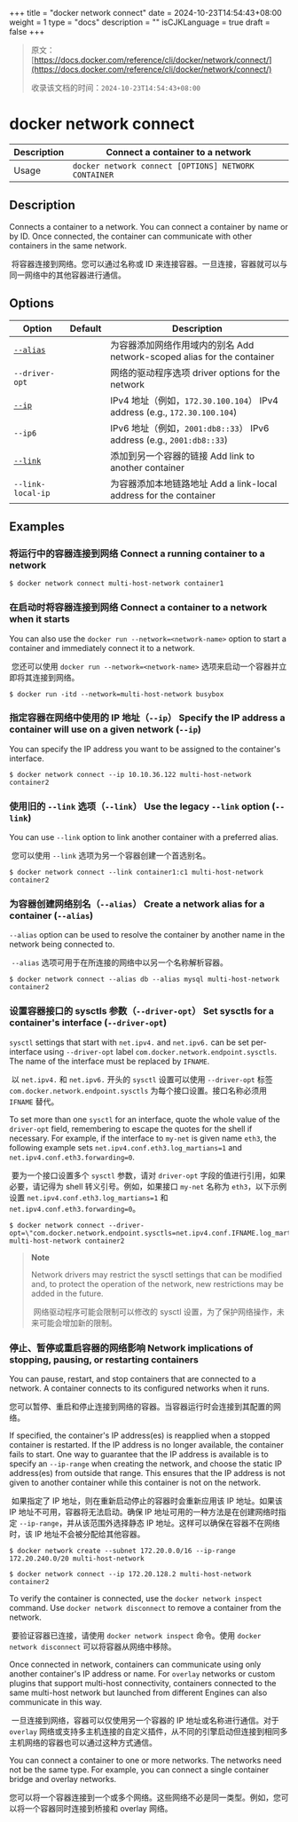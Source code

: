 +++
title = "docker network connect"
date = 2024-10-23T14:54:43+08:00
weight = 1
type = "docs"
description = ""
isCJKLanguage = true
draft = false
+++

> 原文：[https://docs.docker.com/reference/cli/docker/network/connect/](https://docs.docker.com/reference/cli/docker/network/connect/)
>
> 收录该文档的时间：`2024-10-23T14:54:43+08:00`

# docker network connect

| Description | Connect a container to a network                     |
| :---------- | ---------------------------------------------------- |
| Usage       | `docker network connect [OPTIONS] NETWORK CONTAINER` |

## Description

Connects a container to a network. You can connect a container by name or by ID. Once connected, the container can communicate with other containers in the same network.

​	将容器连接到网络。您可以通过名称或 ID 来连接容器。一旦连接，容器就可以与同一网络中的其他容器进行通信。

## Options

| Option                                                       | Default | Description                                                  |
| ------------------------------------------------------------ | ------- | ------------------------------------------------------------ |
| [`--alias`](https://docs.docker.com/reference/cli/docker/network/connect/#alias) |         | 为容器添加网络作用域内的别名 Add network-scoped alias for the container |
| `--driver-opt`                                               |         | 网络的驱动程序选项 driver options for the network            |
| [`--ip`](https://docs.docker.com/reference/cli/docker/network/connect/#ip) |         | IPv4 地址（例如，`172.30.100.104`） IPv4 address (e.g., `172.30.100.104`) |
| `--ip6`                                                      |         | IPv6 地址（例如，`2001:db8::33`） IPv6 address (e.g., `2001:db8::33`) |
| [`--link`](https://docs.docker.com/reference/cli/docker/network/connect/#link) |         | 添加到另一个容器的链接 Add link to another container         |
| `--link-local-ip`                                            |         | 为容器添加本地链路地址 Add a link-local address for the container |

## Examples

### 将运行中的容器连接到网络 Connect a running container to a network



```console
$ docker network connect multi-host-network container1
```

### 在启动时将容器连接到网络 Connect a container to a network when it starts

You can also use the `docker run --network=<network-name>` option to start a container and immediately connect it to a network.

​	您还可以使用 `docker run --network=<network-name>` 选项来启动一个容器并立即将其连接到网络。



```console
$ docker run -itd --network=multi-host-network busybox
```

### 指定容器在网络中使用的 IP 地址（`--ip`） Specify the IP address a container will use on a given network (`--ip`)

You can specify the IP address you want to be assigned to the container's interface.



```console
$ docker network connect --ip 10.10.36.122 multi-host-network container2
```

### 使用旧的 `--link` 选项（`--link`） Use the legacy `--link` option (`--link`)

You can use `--link` option to link another container with a preferred alias.

​	您可以使用 `--link` 选项为另一个容器创建一个首选别名。



```console
$ docker network connect --link container1:c1 multi-host-network container2
```

### 为容器创建网络别名（`--alias`） Create a network alias for a container (`--alias`)

`--alias` option can be used to resolve the container by another name in the network being connected to.

​	`--alias` 选项可用于在所连接的网络中以另一个名称解析容器。



```console
$ docker network connect --alias db --alias mysql multi-host-network container2
```

### 设置容器接口的 sysctls 参数（`--driver-opt`） Set sysctls for a container's interface (`--driver-opt`)

`sysctl` settings that start with `net.ipv4.` and `net.ipv6.` can be set per-interface using `--driver-opt` label `com.docker.network.endpoint.sysctls`. The name of the interface must be replaced by `IFNAME`.

​	以 `net.ipv4.` 和 `net.ipv6.` 开头的 `sysctl` 设置可以使用 `--driver-opt` 标签 `com.docker.network.endpoint.sysctls` 为每个接口设置。接口名称必须用 `IFNAME` 替代。

To set more than one `sysctl` for an interface, quote the whole value of the `driver-opt` field, remembering to escape the quotes for the shell if necessary. For example, if the interface to `my-net` is given name `eth3`, the following example sets `net.ipv4.conf.eth3.log_martians=1` and `net.ipv4.conf.eth3.forwarding=0`.

​	要为一个接口设置多个 `sysctl` 参数，请对 `driver-opt` 字段的值进行引用，如果必要，请记得为 shell 转义引号。例如，如果接口 `my-net` 名称为 `eth3`，以下示例设置 `net.ipv4.conf.eth3.log_martians=1` 和 `net.ipv4.conf.eth3.forwarding=0`。



```console
$ docker network connect --driver-opt=\"com.docker.network.endpoint.sysctls=net.ipv4.conf.IFNAME.log_martians=1,net.ipv4.conf.IFNAME.forwarding=0\" multi-host-network container2
```

> **Note**
>
> Network drivers may restrict the sysctl settings that can be modified and, to protect the operation of the network, new restrictions may be added in the future.
>
> ​	网络驱动程序可能会限制可以修改的 sysctl 设置，为了保护网络操作，未来可能会增加新的限制。

### 停止、暂停或重启容器的网络影响 Network implications of stopping, pausing, or restarting containers

You can pause, restart, and stop containers that are connected to a network. A container connects to its configured networks when it runs.

​	您可以暂停、重启和停止连接到网络的容器。当容器运行时会连接到其配置的网络。

If specified, the container's IP address(es) is reapplied when a stopped container is restarted. If the IP address is no longer available, the container fails to start. One way to guarantee that the IP address is available is to specify an `--ip-range` when creating the network, and choose the static IP address(es) from outside that range. This ensures that the IP address is not given to another container while this container is not on the network.

​	如果指定了 IP 地址，则在重新启动停止的容器时会重新应用该 IP 地址。如果该 IP 地址不可用，容器将无法启动。确保 IP 地址可用的一种方法是在创建网络时指定 `--ip-range`，并从该范围外选择静态 IP 地址。这样可以确保在容器不在网络时，该 IP 地址不会被分配给其他容器。



```console
$ docker network create --subnet 172.20.0.0/16 --ip-range 172.20.240.0/20 multi-host-network
```



```console
$ docker network connect --ip 172.20.128.2 multi-host-network container2
```

To verify the container is connected, use the `docker network inspect` command. Use `docker network disconnect` to remove a container from the network.

​	要验证容器已连接，请使用 `docker network inspect` 命令。使用 `docker network disconnect` 可以将容器从网络中移除。

Once connected in network, containers can communicate using only another container's IP address or name. For `overlay` networks or custom plugins that support multi-host connectivity, containers connected to the same multi-host network but launched from different Engines can also communicate in this way.

​	一旦连接到网络，容器可以仅使用另一个容器的 IP 地址或名称进行通信。对于 `overlay` 网络或支持多主机连接的自定义插件，从不同的引擎启动但连接到相同多主机网络的容器也可以通过这种方式通信。

You can connect a container to one or more networks. The networks need not be the same type. For example, you can connect a single container bridge and overlay networks.

​	您可以将一个容器连接到一个或多个网络。这些网络不必是同一类型。例如，您可以将一个容器同时连接到桥接和 overlay 网络。

